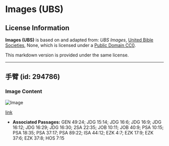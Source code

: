 # Images (UBS)

## License Information

**Images (UBS)** is based on and adapted from: _UBS Images_, [United Bible Societies](https://unitedbiblesocieties.org/), None, which is licensed under a [Public Domain CC0](https://creativecommons.org/public-domain/cc0/).

This markdown version is provided under the same license.



--------------------------------

## 手臂 (id: 294786)

### Image Content

![Image](https://cdn.aquifer.bible/aquifer-content/resources/Media/WEB-0038_arm.jpg)

[link](https://cdn.aquifer.bible/aquifer-content/resources/Media/WEB-0038_arm.jpg)

* **Associated Passages:** GEN 49:24; JDG 15:14; JDG 16:6; JDG 16:9; JDG 16:12; JDG 16:29; JDG 16:30; 2SA 22:35; JOB 10:11; JOB 40:9; PSA 10:15; PSA 18:35; PSA 37:17; PSA 89:22; ISA 44:12; EZK 4:7; EZK 17:9; EZK 37:6; EZK 37:8; HOS 7:15

